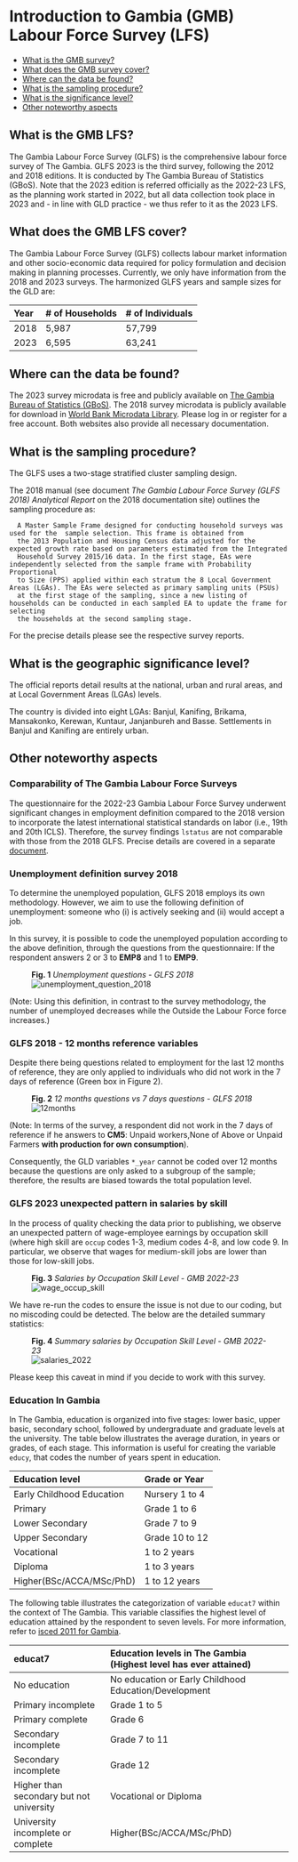 # Introduction to Gambia (GMB) Labour Force Survey (LFS)

-   [What is the GMB survey?](#what-is-the-gmb-lfs)
-   [What does the GMB survey cover?](#what-does-the-gmb-lfs)
-   [Where can the data be found?](#where-can-the-data-be-found)
-   [What is the sampling procedure?](#what-is-the-sampling-procedure)
-   [What is the significance level?](#what-is-the-geographic-significance-level)
-   [Other noteworthy aspects](#other-noteworthy-aspects)

## What is the GMB LFS?

The Gambia Labour Force Survey (GLFS) is the comprehensive labour force survey of The Gambia. GLFS 2023 is the third survey, following the 2012 and 2018 editions. It is conducted by The Gambia Bureau of Statistics (GBoS). Note that the 2023 edition is referred officially as the 2022-23 LFS, as the planning work started in 2022, but all data collection took place in 2023 and - in line with GLD practice - we thus refer to it as the 2023 LFS.

## What does the GMB LFS cover? 

The Gambia Labour Force Survey (GLFS) collects labour market information and other socio-economic data required for policy formulation and decision making in planning processes. Currently, we only have information from the 2018 and 2023 surveys. The harmonized GLFS years and sample sizes for the GLD are:


| Year | \# of Households | \# of Individuals |
|:-----|:-----------------|:------------------|
| 2018 | 5,987            | 57,799            |
| 2023 | 6,595            | 63,241            |

## Where can the data be found? 

The 2023 survey microdata is free and publicly available on  [The Gambia Bureau of Statistics (GBoS)](https://www.gbosdata.org/downloads/132-the-2022-23-glfs). The 2018 survey microdata is publicly available for download in [World Bank Microdata Library](https://microdata.worldbank.org/index.php/catalog/3584/get-microdata). Please log in or register for a free account. Both websites also provide all necessary documentation. 

## What is the sampling procedure?

The GLFS uses a two-stage stratified cluster sampling design.

The 2018 manual (see document *The Gambia Labour Force Survey
(GLFS 2018) Analytical Report* on the 2018 documentation site) outlines the sampling procedure as:


``` 
  A Master Sample Frame designed for conducting household surveys was used for the  sample selection. This frame is obtained from 
  the 2013 Population and Housing Census data adjusted for the expected growth rate based on parameters estimated from the Integrated 
  Household Survey 2015/16 data. In the first stage, EAs were independently selected from the sample frame with Probability Proportional 
  to Size (PPS) applied within each stratum the 8 Local Government Areas (LGAs). The EAs were selected as primary sampling units (PSUs) 
  at the first stage of the sampling, since a new listing of households can be conducted in each sampled EA to update the frame for selecting 
  the households at the second sampling stage.
```

For the precise details please see the respective survey reports.

## What is the geographic significance level? 

The official reports detail results at the national, urban and rural areas, and at Local Government Areas (LGAs) levels.

The country is divided into eight LGAs: Banjul, Kanifing, Brikama, Mansakonko, Kerewan, Kuntaur, Janjanbureh and Basse. Settlements in Banjul and Kanifing are entirely urban.

## Other noteworthy aspects

### Comparability of The Gambia Labour Force Surveys

The questionnaire for the 2022-23 Gambia Labour Force Survey underwent significant changes in employment definition compared to the 2018 version to incorporate the latest international statistical standards on labor (i.e., 19th and 20th ICLS). Therefore, the survey findings ``` lstatus ``` are not comparable with those from the 2018 GLFS. Precise details are covered in a separate [document](employment_definitions.md).

### Unemployment definition survey 2018

To determine the unemployed population, GLFS 2018 employs its own methodology. However, we aim to use the following definition of unemployment: someone who (i) is actively seeking and (ii) would accept a job.

In this survey, it is possible to code the unemployed population according to the above definition, through the questions from the questionnaire: If the respondent answers 2 or 3 to **EMP8** and 1 to **EMP9**.

<figure>
  <figcaption><b>Fig. 1</b><i> Unemployment questions - GLFS 2018 </i></figcaption>
  <img src= utilities/unemployment_question_2018.PNG alt=unemployment_question_2018>
  
</figure>

(Note: Using this definition, in contrast to the survey methodology, the number of unemployed decreases while the Outside the Labour Force force increases.)

### GLFS 2018 - 12 months reference variables

Despite there being questions related to employment for the last 12 months of reference, they are only applied to individuals who did not work in the 7 days of reference (Green box in Figure 2). 

<figure>
  <figcaption><b>Fig. 2</b><i> 12 months questions vs 7 days questions - GLFS 2018 </i></figcaption>
  <img src= utilities/12months_2018.png alt=12months>
  
</figure>


(Note: In terms of the survey, a respondent did not work in the 7 days of reference if he answers to **CM5**: Unpaid workers,None of Above or Unpaid Farmers **with production for own consumption**).

Consequently, the GLD variables ```*_year``` cannot be coded over 12 months because the questions are only asked to a subgroup of the sample; therefore, the results are biased towards the total population level.

### GLFS 2023 unexpected pattern in salaries by skill

In the process of quality checking the data prior to publishing, we observe an unexpected pattern of wage-employee earnings by occupation skill (where high skill are `occup` codes 1-3, medium codes 4-8, and low code 9. In particular, we observe that wages for medium-skill jobs are lower than those for low-skill jobs.

<figure>
  <figcaption><b>Fig. 3</b><i> Salaries by Occupation Skill Level - GMB 2022-23 </i></figcaption>
  <img src= utilities/wage_occup_skill_2022.png alt=wage_occup_skill>
  
</figure>

We have re-run the codes to ensure the issue is not due to our coding, but no miscoding could be detected. The below are the detailed summary statistics:

<figure>
  <figcaption><b>Fig. 4</b><i> Summary salaries by Occupation Skill Level  - GMB 2022-23 </i></figcaption>
  <img src= utilities/salaries_2022.png alt=salaries_2022>
  
</figure>

Please keep this caveat in mind if you decide to work with this survey.

### Education In Gambia

In The Gambia, education is organized into five stages: lower basic, upper basic, secondary school, followed by undergraduate and graduate levels at the university. The table below illustrates the average duration, in years or grades, of each stage. This information is useful for creating the variable ``` educy ```, that codes the number of years spent in education.

| Education level           | Grade or Year    |
|:--------------------------|:-----------------|
| Early Childhood Education | Nursery 1 to 4   |
| Primary                   | Grade 1 to 6     |
| Lower Secondary           | Grade 7 to 9     |
| Upper Secondary           | Grade 10 to 12   |
| Vocational                | 1 to 2 years     |
| Diploma                   | 1 to 3 years     |
| Higher(BSc/ACCA/MSc/PhD)  | 1 to 12 years    |

The following table illustrates the categorization of variable ``` educat7 ``` within the context of The Gambia. This variable classifies the highest level of education attained by the respondent to seven levels. For more information, refer to [isced 2011 for Gambia](https://uis.unesco.org/sites/default/files/documents/isced_2011_mapping_en_gambia_0.xlsx).

| educat7                                       | Education levels in The Gambia (Highest level has ever attained)    |
|:----------------------------------------------|:--------------------------------------------------------------------|
| No education                                  | No education or Early Childhood Education/Development               |
| Primary incomplete                            | Grade 1 to 5                                                        |
| Primary complete                              | Grade 6                                                             |
| Secondary incomplete                          | Grade 7 to 11                                                       |
| Secondary incomplete                          | Grade 12                                                            |
| Higher than secondary but not university      | Vocational or Diploma                                               |
| University incomplete or complete             | Higher(BSc/ACCA/MSc/PhD)                                             |
